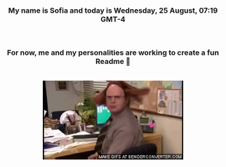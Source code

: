 


<div align="center">
<h3 >My name is Sofia and today is Wednesday, 25 August, 07:19 GMT-4</h3><br>
<h3 >For now, me and my personalities are working to create a fun Readme 👋
</h3><br>
<img src='img/dwight.gif' alt='working...'/>
</div>

